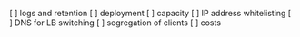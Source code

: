 [ ] logs and retention
[ ] deployment
[ ] capacity
[ ] IP address whitelisting
[ ] DNS for LB switching
[ ] segregation of clients
[ ] costs

